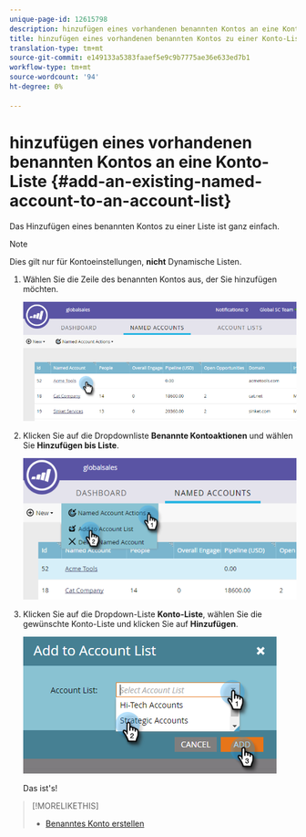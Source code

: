 ```yaml
---
unique-page-id: 12615798
description: hinzufügen eines vorhandenen benannten Kontos an eine Kontodokumentation - Marketing Docs - Produktdokumentation
title: hinzufügen eines vorhandenen benannten Kontos zu einer Konto-Liste
translation-type: tm+mt
source-git-commit: e149133a5383faaef5e9c9b7775ae36e633ed7b1
workflow-type: tm+mt
source-wordcount: '94'
ht-degree: 0%

---
```



# hinzufügen eines vorhandenen benannten Kontos an eine Konto-Liste {#add-an-existing-named-account-to-an-account-list}

Das Hinzufügen eines benannten Kontos zu einer Liste ist ganz einfach.

>[!NOTE]
>
>Dies gilt nur für Kontoeinstellungen, **nicht** Dynamische Listen.

1. Wählen Sie die Zeile des benannten Kontos aus, der Sie hinzufügen möchten.

   ![](assets/four-1.png)

1. Klicken Sie auf die Dropdownliste **Benannte Kontoaktionen** und wählen Sie **Hinzufügen bis Liste**.

   ![](assets/five-1.png)

1. Klicken Sie auf die Dropdown-Liste **Konto-Liste**, wählen Sie die gewünschte Konto-Liste und klicken Sie auf **Hinzufügen**.

   ![](assets/six-1.png)

   Das ist&#39;s!

>[!MORELIKETHIS]
>
>* [Benanntes Konto erstellen](create-a-named-account.md)

>




